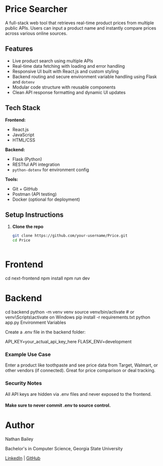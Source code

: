 #  Price Searcher

A full-stack web tool that retrieves real-time product prices from multiple public APIs. Users can input a product name and instantly compare prices across various online sources.



## Features

- Live product search using multiple APIs
- Real-time data fetching with loading and error handling
- Responsive UI built with React.js and custom styling
- Backend routing and secure environment variable handling using Flask and `dotenv`
- Modular code structure with reusable components
- Clean API response formatting and dynamic UI updates



## Tech Stack

**Frontend:**
- React.js
- JavaScript
- HTML/CSS

**Backend:**
- Flask (Python)
- RESTful API integration
- `python-dotenv` for environment config

**Tools:**
- Git + GitHub
- Postman (API testing)
- Docker (optional for deployment)



## Setup Instructions

1. **Clone the repo**
   ```bash
   git clone https://github.com/your-username/Price.git
   cd Price



# Frontend

cd next-frontend
npm install
npm run dev



# Backend

cd backend
python -m venv venv
source venv/bin/activate  # or venv\Scripts\activate on Windows
pip install -r requirements.txt
python app.py
Environment Variables

Create a .env file in the backend folder:

API_KEY=your_actual_api_key_here
FLASK_ENV=development





### Example Use Case
Enter a product like toothpaste and see price data from Target, Walmart, or other vendors (if connected). Great for price comparison or deal tracking.

### Security Notes
All API keys are hidden via .env files and never exposed to the frontend.

#### Make sure to never commit .env to source control.


# Author
Nathan Bailey

Bachelor's in Computer Science, Georgia State University

[LinkedIn](http://www.linkedin.com/in/nathan-bailey-9969131bb) | [GitHub](https://github.com/nbailey04)
